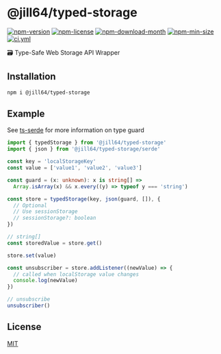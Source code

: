 <!----- BEGIN GHOST DOCS HEADER ----->

# @jill64/typed-storage


<!----- BEGIN GHOST DOCS BADGES ----->
<a href="https://npmjs.com/package/@jill64/typed-storage"><img src="https://img.shields.io/npm/v/@jill64/typed-storage" alt="npm-version" /></a> <a href="https://npmjs.com/package/@jill64/typed-storage"><img src="https://img.shields.io/npm/l/@jill64/typed-storage" alt="npm-license" /></a> <a href="https://npmjs.com/package/@jill64/typed-storage"><img src="https://img.shields.io/npm/dm/@jill64/typed-storage" alt="npm-download-month" /></a> <a href="https://npmjs.com/package/@jill64/typed-storage"><img src="https://img.shields.io/bundlephobia/min/@jill64/typed-storage" alt="npm-min-size" /></a> <a href="https://github.com/jill64/typed-storage/actions/workflows/ci.yml"><img src="https://github.com/jill64/typed-storage/actions/workflows/ci.yml/badge.svg" alt="ci.yml" /></a>
<!----- END GHOST DOCS BADGES ----->


🗃️ Type-Safe Web Storage API Wrapper

<!----- END GHOST DOCS HEADER ----->

## Installation

```sh
npm i @jill64/typed-storage
```

## Example

See [ts-serde](https://github.com/jill64/ts-serde#readme) for more information on type guard

```ts
import { typedStorage } from '@jill64/typed-storage'
import { json } from '@jill64/typed-storage/serde'

const key = 'localStorageKey'
const value = ['value1', 'value2', 'value3']

const guard = (x: unknown): x is string[] =>
  Array.isArray(x) && x.every((y) => typeof y === 'string')

const store = typedStorage(key, json(guard, []), {
  // Optional
  // Use sessionStorage
  // sessionStorage?: boolean
})

// string[]
const storedValue = store.get()

store.set(value)

const unsubscriber = store.addListener((newValue) => {
  // called when localStorage value changes
  console.log(newValue)
})

// unsubscribe
unsubscriber()
```

<!----- BEGIN GHOST DOCS FOOTER ----->

## License

[MIT](LICENSE)

<!----- END GHOST DOCS FOOTER ----->
